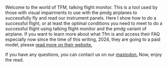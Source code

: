 Welcome to the world of TFM, talking flight monitor. This is a tool used by those with visual impairments to use with the pmdg airplanes to successfully fly and read our instrument panels. Here I show how to do a successful flight, or at least the optimal conditions you need to meet to do a successful flight using talking flight monitor and the pmdg variant of airplane. If you want to learn more about what Tfm is and access their FAQ especially now since the time of this writing, 2024, they are going to a paid model, please [read more on their website.](http://talkingflightmonitor.com)

If you have any questions, you can contact us on our [mastodon.](http://layer8.space/@FlyingBlindUS) Now, enjoy the read.
